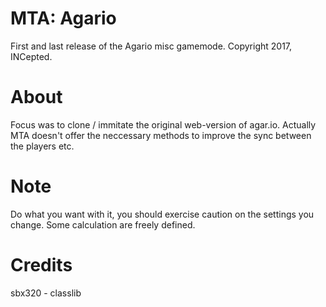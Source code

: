 # MTA: Agario
First and last release of the Agario misc gamemode.
Copyright 2017, INCepted.

# About
Focus was to clone / immitate the original web-version of agar.io.
Actually MTA doesn't offer the neccessary methods to improve the sync between the players etc.

# Note
Do what you want with it, you should exercise caution on the settings you change.
Some calculation are freely defined.

# Credits
sbx320 - classlib
